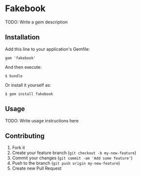 # Fakebook

TODO: Write a gem description

## Installation

Add this line to your application's Gemfile:

    gem 'fakebook'

And then execute:

    $ bundle

Or install it yourself as:

    $ gem install fakebook

## Usage

TODO: Write usage instructions here

## Contributing

1. Fork it
2. Create your feature branch (`git checkout -b my-new-feature`)
3. Commit your changes (`git commit -am 'Add some feature'`)
4. Push to the branch (`git push origin my-new-feature`)
5. Create new Pull Request

